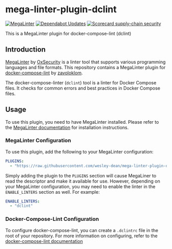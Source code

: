 # mega-linter-plugin-dclint

[![MegaLinter](https://github.com/wesley-dean/mega-linter-plugin-dclint/actions/workflows/megalinter.yml/badge.svg)](https://github.com/wesley-dean/mega-linter-plugin-dclint/actions/workflows/megalinter.yml)
[![Dependabot Updates](https://github.com/wesley-dean/mega-linter-plugin-dclint/actions/workflows/dependabot/dependabot-updates/badge.svg)](https://github.com/wesley-dean/mega-linter-plugin-dclint/actions/workflows/dependabot/dependabot-updates)
[![Scorecard supply-chain security](https://github.com/wesley-dean/mega-linter-plugin-dclint/actions/workflows/scorecard.yml/badge.svg)](https://github.com/wesley-dean/mega-linter-plugin-dclint/actions/workflows/scorecard.yml)


This is a MegaLinter plugin for docker-compose-lint (dclint)

## Introduction

[MegaLinter](https://github.com/oxsecurity/megalinter) by
[OxSecurity](https://github.com/oxsecurity) is a linter tool that supports
various programming languages and file formats. This repository contains a
MegaLinter plugin for
[docker-compose-lint](https://github.com/zavoloklom/docker-compose-linter) by
[zavoloklom](https://github.com/zavoloklom/).

The docker-compose-linter (`dclint`) tool is a linter for Docker Compose files.
It checks for common errors and best practices in Docker Compose files.

## Usage

To use this plugin, you need to have MegaLinter installed. Please refer to the
[MegaLinter documentation](https://nvuillam.github.io/megalinter/) for
installation instructions.

### MegaLinter Configuration

To use this plugin, add the following to your MegaLinter configuration:

```yaml
PLUGINS:
  - "https://raw.githubusercontent.com/wesley-dean/mega-linter-plugin-dclint/refs/heads/main/mega-linter-plugin-dclint/dclint.megalinter-descriptor.yml
```

Simply adding the plugin to the `PLUGINS` section will cause MegaLiner to read
the descriptor and make it available for use.  However, depending on your
MegaLinter configuration, you may need to enable the linter in the `ENABLE_LINTERS`
section as well.  For example:

```yaml
ENABLE_LINTERS:
  - "dclint"
```

### Docker-Compose-Lint Configuration

To configure docker-compose-lint, you can create a `.dclintrc` file in the
root of your repository. For more information on configuring, refer to the
[docker-compose-lint documentation](https://github.com/zavoloklom/docker-compose-linter/blob/main/README.md)
